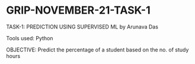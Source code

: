 # GRIP-NOVEMBER-21-TASK-1
TASK-1: PREDICTION USING SUPERVISED ML
by Arunava Das

Tools used: Python

OBJECTIVE:
Predict the percentage of a student based on the no. of study hours

